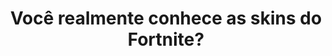 ---
type: quiz
title: Você realmente conhece as skins do Fortnite?
game: Fortnite
image:
  name: Skins Fortnite
  src: ../static/assets/images/temporada-x.jpg
featured: true

questions:
  -
    id: 9cd51776-2c66-48e9-90ff-feba1fd1a88c
    image: 
      name: Bombardeira Estelar
      src: ../static/assets/images/bombardeira-estelar.png
    options:
      -
        key: A
        text: Renegada
      -
        key: B
        text: Bombardeira Estelar
        correct: true
      -
        key: C
        text: Dominadora
      -
        key: D
        text: Trajetória
  -
    id: 7e4ac111-beef-4992-84ab-903a7923fd2a
    image: 
      name: Defensora Escarlate
      src: ../static/assets/images/defensora-escarlate.png
    options:
      -
        key: A
        text: Defensora Escarlate
        correct: true
      -
        key: B
        text: Acelerada
      -
        key: C
        text: Transcedental
      -
        id: 9dd3e10f-f203-4bef-baa1-0cf2b87235c5
        key: D
        text: Malícia
  -
    id: 0c2d5db0-6d48-4534-8d21-840f3bbb0ba4
    image: 
      name: Dinamo
      src: ../static/assets/images/dinamo.png
    options:
      -
        key: A
        text: Taxista
      -
        key: B
        text: Criptograma
      -
        key: C
        text: Cheinha
      -
        key: D
        text: Dínamo
        correct: true
  -
    id: 307edb2a-c32b-41e3-8c1b-41e3b475b8f5
    image: 
      name: O Ceifador
      src: ../static/assets/images/ceifador.png
    options:
      -
        key: A
        text: O Ceifador
        correct: true
      -
        key: B
        text: Raptor
      -
        key: C
        text: Sentinela
      -
        key: D
        text: Vingança
  -
    id: 6a9d8c3c-7090-4f31-9114-d5fb30323221
    image: 
      name: Especialista em Brilhos
      src: ../static/assets/images/especialista-em-brilhos.png
    options:
      -
        key: A
        text: Guerreira do Apito
      -
        key: B
        text: Fazendeira
      -
        key: C
        text: Especialista em Brilhos
        correct: true
      -
        key: D
        text: Demi
  -
    id: c3902457-630e-40b1-b66b-784782b64368
    image: 
      name: Voyager Sombrio
      src: ../static/assets/images/voyager-sombrio.png
    options:
      -
        key: A
        text: Lorde da Ferrugem
      -
        key: B
        text: Voyager Sombrio
        correct: true
      -
        key: C
        text: Papa-Moscas
      -
        key: D
        text: Divergente
  -
    id: 13d9b8da-cfac-4fc3-92e7-c93f5527e849
    image: 
      name: Carboneto
      src: ../static/assets/images/carboneto.png
    options:
      -
        key: A
        text: Bandoleiro
      -
        key: B
        text: Tritão Nebuloso
      -
        key: C
        text: Forças Especiais
      -
        key: D
        text: Carboneto
        correct: true
  -
    id: bcd4cba3-b783-4f65-a776-c2e5adce8482
    image: 
      name: Guarda do Amor
      src: ../static/assets/images/guarda-do-amor.png
    options:
      -
        key: A
        text: Guarda do Amor
        correct: true
      -
        key: B
        text: Atira-Nozes
      -
        key: C
        text: Tatu
      -
        key: D
        text: Magnus
  -
    id: 176a239f-5638-433a-9a28-37070d889fc1
    image: 
      name: Corvo
      src: ../static/assets/images/corvo.png
    options:
      -
        key: A
        text: Corvo
        correct: true
      -
        key: B
        text: Leviatã
      -
        key: C
        text: Rex
      -
        key: D
        text: Infinito
  -
    id: 9f41eb8c-ca5b-4e67-8231-a8a551dd9328
    image: 
      name: Operações Snorkel
      src: ../static/assets/images/operacoes-snorkel.png
    options:
      -
        key: A
        text: Ameaça Tripla
      -
        key: B
        text: Operações Snorkel
        correct: true
      -
        key: C
        text: Audácia
      -
        key: D
        text: Criptograma
        
result:
  statement:
    final: Você acertou
    share: Eu acertei %s pergunta(s)! E você, realmente conhece as skins do Fortnite?
---